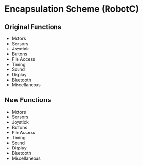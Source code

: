 # Encapsulation Scheme (RobotC)

## Original Functions
- Motors
- Sensors
- Joystick
- Buttons
- File Access
- Timing
- Sound
- Display
- Bluetooth
- Miscellaneous

## New Functions
- Motors
- Sensors
- Joystick
- Buttons
- File Access
- Timing
- Sound
- Display
- Bluetooth
- Miscellaneous
